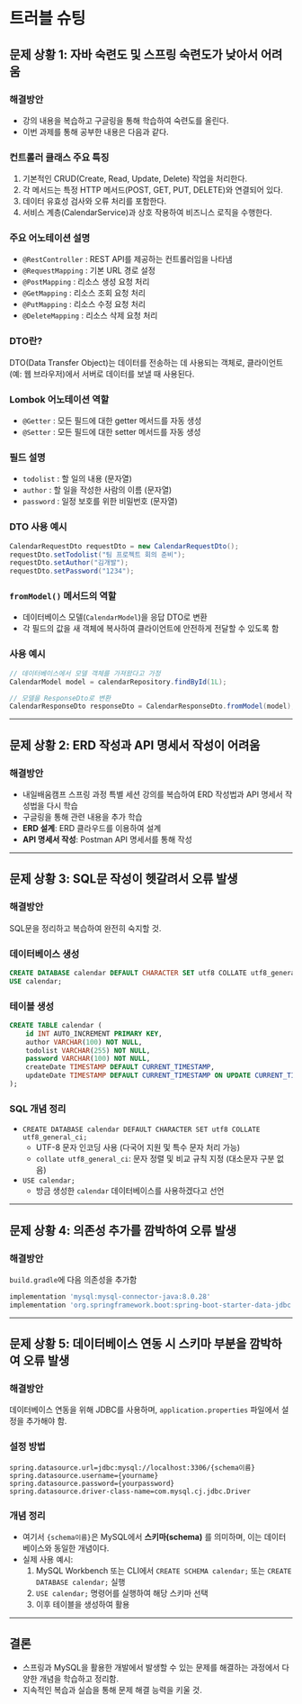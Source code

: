 # 트러블 슈팅

## 문제 상황 1: 자바 숙련도 및 스프링 숙련도가 낮아서 어려움

### 해결방안
- 강의 내용을 복습하고 구글링을 통해 학습하여 숙련도를 올린다.
- 이번 과제를 통해 공부한 내용은 다음과 같다.

### 컨트롤러 클래스 주요 특징
1. 기본적인 CRUD(Create, Read, Update, Delete) 작업을 처리한다.
2. 각 메서드는 특정 HTTP 메서드(POST, GET, PUT, DELETE)와 연결되어 있다.
3. 데이터 유효성 검사와 오류 처리를 포함한다.
4. 서비스 계층(CalendarService)과 상호 작용하여 비즈니스 로직을 수행한다.

### 주요 어노테이션 설명
- `@RestController` : REST API를 제공하는 컨트롤러임을 나타냄
- `@RequestMapping` : 기본 URL 경로 설정
- `@PostMapping` : 리소스 생성 요청 처리
- `@GetMapping` : 리소스 조회 요청 처리
- `@PutMapping` : 리소스 수정 요청 처리
- `@DeleteMapping` : 리소스 삭제 요청 처리

### DTO란?
DTO(Data Transfer Object)는 데이터를 전송하는 데 사용되는 객체로,
클라이언트(예: 웹 브라우저)에서 서버로 데이터를 보낼 때 사용된다.

### Lombok 어노테이션 역할
- `@Getter` : 모든 필드에 대한 getter 메서드를 자동 생성
- `@Setter` : 모든 필드에 대한 setter 메서드를 자동 생성

### 필드 설명
- `todolist` : 할 일의 내용 (문자열)
- `author` : 할 일을 작성한 사람의 이름 (문자열)
- `password` : 일정 보호를 위한 비밀번호 (문자열)

### DTO 사용 예시
```java
CalendarRequestDto requestDto = new CalendarRequestDto();
requestDto.setTodolist("팀 프로젝트 회의 준비");
requestDto.setAuthor("김개발");
requestDto.setPassword("1234");
```

### `fromModel()` 메서드의 역할
- 데이터베이스 모델(`CalendarModel`)을 응답 DTO로 변환
- 각 필드의 값을 새 객체에 복사하여 클라이언트에 안전하게 전달할 수 있도록 함

### 사용 예시
```java
// 데이터베이스에서 모델 객체를 가져왔다고 가정
CalendarModel model = calendarRepository.findById(1L);

// 모델을 ResponseDto로 변환
CalendarResponseDto responseDto = CalendarResponseDto.fromModel(model);
```

---

## 문제 상황 2: ERD 작성과 API 명세서 작성이 어려움

### 해결방안
- 내일배움캠프 스프링 과정 특별 세션 강의를 복습하여 ERD 작성법과 API 명세서 작성법을 다시 학습
- 구글링을 통해 관련 내용을 추가 학습
- **ERD 설계**: ERD 클라우드를 이용하여 설계
- **API 명세서 작성**: Postman API 명세서를 통해 작성

---

## 문제 상황 3: SQL문 작성이 헷갈려서 오류 발생

### 해결방안
SQL문을 정리하고 복습하여 완전히 숙지할 것.

### 데이터베이스 생성
```sql
CREATE DATABASE calendar DEFAULT CHARACTER SET utf8 COLLATE utf8_general_ci;
USE calendar;
```

### 테이블 생성
```sql
CREATE TABLE calendar (
    id INT AUTO_INCREMENT PRIMARY KEY,
    author VARCHAR(100) NOT NULL,
    todolist VARCHAR(255) NOT NULL,
    password VARCHAR(100) NOT NULL,
    createDate TIMESTAMP DEFAULT CURRENT_TIMESTAMP,
    updateDate TIMESTAMP DEFAULT CURRENT_TIMESTAMP ON UPDATE CURRENT_TIMESTAMP
);
```

### SQL 개념 정리
- `CREATE DATABASE calendar DEFAULT CHARACTER SET utf8 COLLATE utf8_general_ci;`
    - UTF-8 문자 인코딩 사용 (다국어 지원 및 특수 문자 처리 가능)
    - `collate utf8_general_ci`: 문자 정렬 및 비교 규칙 지정 (대소문자 구분 없음)
- `USE calendar;`
    - 방금 생성한 `calendar` 데이터베이스를 사용하겠다고 선언

---

## 문제 상황 4: 의존성 추가를 깜박하여 오류 발생

### 해결방안
`build.gradle`에 다음 의존성을 추가함
```gradle
implementation 'mysql:mysql-connector-java:8.0.28'
implementation 'org.springframework.boot:spring-boot-starter-data-jdbc'
```

---

## 문제 상황 5: 데이터베이스 연동 시 스키마 부분을 깜박하여 오류 발생

### 해결방안
데이터베이스 연동을 위해 JDBC를 사용하며, `application.properties` 파일에서 설정을 추가해야 함.

### 설정 방법
```properties
spring.datasource.url=jdbc:mysql://localhost:3306/{schema이름}
spring.datasource.username={yourname}
spring.datasource.password={yourpassword}
spring.datasource.driver-class-name=com.mysql.cj.jdbc.Driver
```

### 개념 정리
- 여기서 `{schema이름}`은 MySQL에서 **스키마(schema)** 를 의미하며, 이는 데이터베이스와 동일한 개념이다.
- 실제 사용 예시:
    1. MySQL Workbench 또는 CLI에서 `CREATE SCHEMA calendar;` 또는 `CREATE DATABASE calendar;` 실행
    2. `USE calendar;` 명령어를 실행하여 해당 스키마 선택
    3. 이후 테이블을 생성하여 활용

---

## 결론
- 스프링과 MySQL을 활용한 개발에서 발생할 수 있는 문제를 해결하는 과정에서 다양한 개념을 학습하고 정리함.
- 지속적인 복습과 실습을 통해 문제 해결 능력을 키울 것.

